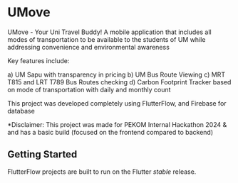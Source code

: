 # UMove

UMove - Your Uni Travel Buddy! A mobile application that includes all modes of transportation to be available to the students of UM while addressing convenience and environmental awareness


Key features include:

a) UM Sapu with transparency in pricing
b) UM Bus Route Viewing 
c) MRT T815 and LRT T789 Bus Routes checking
d) Carbon Footprint Tracker based on mode of transportation with daily and monthly count

This project was developed completely using FlutterFlow, and Firebase for database

*Disclaimer: This project was made for PEKOM Internal Hackathon 2024 & and has a basic build (focused on the frontend compared to backend)

## Getting Started

FlutterFlow projects are built to run on the Flutter _stable_ release.
